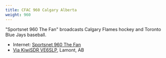 ```yaml
---
title: CFAC 960 Calgary Alberta
weight: 960
---
```

"Sportsnet 960 The Fan" broadcasts Calgary Flames hockey and Toronto Blue Jays baseball.

* Internet: [Sportsnet 960 The Fan](http://player.sportsnet960.ca/)
* [Via KiwiSDR VE6SLP](http://kiwisdr.ve6slp.ca:8173/?f=960.00amz10), Lamont, AB
